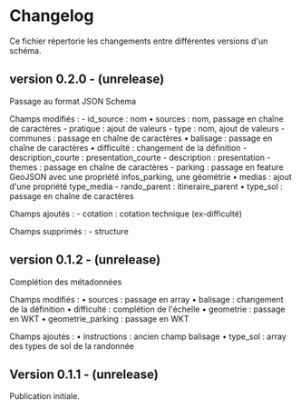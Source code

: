 # Changelog

Ce fichier répertorie les changements entre différentes versions d'un schéma.

## version 0.2.0 - (unrelease)

Passage au format JSON Schema

Champs modifiés :
	- id_source : nom
	• sources : nom, passage en chaîne de caractères
	- pratique : ajout de valeurs
	- type : nom, ajout de valeurs
	- communes : passage en chaîne de caractères
	• balisage : passage en chaîne de caractères
	• difficulté : changement de la définition
	- description_courte : presentation_courte
	- description : presentation
	- themes : passage en chaîne de caractères
	- parking : passage en feature GeoJSON avec une propriété infos_parking, une géométrie
	• medias : ajout d'une propriété type_media
	- rando_parent : itineraire_parent
	• type_sol : passage en chaîne de caractères

Champs ajoutés :
	- cotation : cotation technique (ex-difficulté)

Champs supprimés :
	- structure


## version 0.1.2 - (unrelease)

Complétion des métadonnées

Champs modifiés :
	• sources : passage en array
	• balisage : changement de la définition
	• difficulté : complétion de l'échelle
	• geometrie : passage en WKT
	• geometrie_parking : passage en WKT

Champs ajoutés :
	• instructions : ancien champ balisage
	• type_sol : array des types de sol de la randonnée

## Version 0.1.1 - (unrelease)

Publication initiale.
